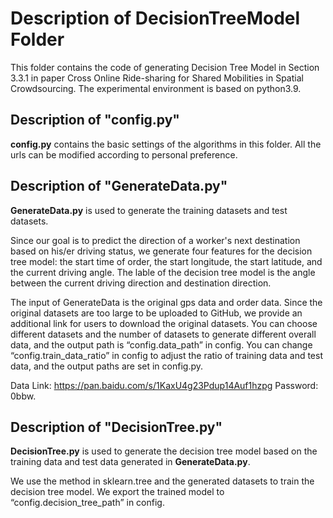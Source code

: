 # Description of DecisionTreeModel Folder

This folder contains the code of generating Decision Tree Model in Section 3.3.1 in paper Cross Online Ride-sharing for Shared Mobilities in Spatial Crowdsourcing. The experimental environment is based on python3.9.

## Description of **"config.py"**

 **config.py** contains the basic settings of the algorithms in this folder. All the urls can be modified according to personal preference.

## Description of "GenerateData.py"

**GenerateData.py** is used to generate the training datasets and test datasets. 

Since our goal is to predict the direction of a worker's next destination based on his/er driving status, we generate four features for the decision tree model: the start time of order, the start longitude, the start latitude, and the current driving angle. The lable of the decision tree model is the angle between the current driving direction and destination direction.

The input of GenerateData is the original gps data and order data. Since the original datasets are too large to be uploaded to GitHub, we provide an additional link for users to download the original datasets. You can choose different datasets and the number of datasets to generate different overall data, and the output path is “config.data_path” in config. You can change “config.train_data_ratio” in config to adjust the ratio of training data and test data, and the output paths are set in config.py.

Data Link: https://pan.baidu.com/s/1KaxU4g23Pdup14Auf1hzpg Password: 0bbw.



## Description of "DecisionTree.py"

**DecisionTree.py** is used to generate the decision tree model based on the training data and test data generated in **GenerateData.py**.

We use the method in sklearn.tree and the generated datasets to train the decision tree model. We export the trained model to “config.decision_tree_path” in config.
